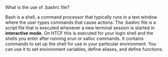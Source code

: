 
What is the use of .bashrc file?

Bash is a shell, a command processor that typically runs in a text window where the user types commands that cause actions.
The .bashrc file is a script file that is executed whenever a new terminal session is started in **interactive mode**. On HTCF this is executed for your login shell and the shells you enter after running srun or salloc commands. It contains commands to set up the shell for use in your particular environment.
You can use it to set environment variables, define aliases, and define functions.


